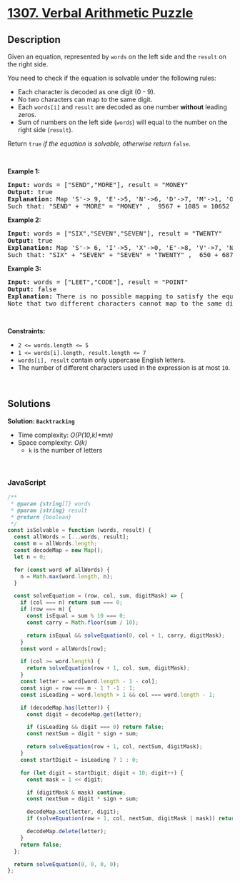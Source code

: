 # [1307. Verbal Arithmetic Puzzle](https://leetcode.com/problems/verbal-arithmetic-puzzle)

## Description

<div class="elfjS" data-track-load="description_content"><p>Given an equation, represented by <code>words</code> on the left side and the <code>result</code> on the right side.</p>

<p>You need to check if the equation is solvable under the following rules:</p>

<ul>
	<li>Each character is decoded as one digit (0 - 9).</li>
	<li>No two characters can map to the same digit.</li>
	<li>Each <code>words[i]</code> and <code>result</code> are decoded as one number <strong>without</strong> leading zeros.</li>
	<li>Sum of numbers on the left side (<code>words</code>) will equal to the number on the right side (<code>result</code>).</li>
</ul>

<p>Return <code>true</code> <em>if the equation is solvable, otherwise return</em> <code>false</code>.</p>

<p>&nbsp;</p>
<p><strong class="example">Example 1:</strong></p>

<pre><strong>Input:</strong> words = ["SEND","MORE"], result = "MONEY"
<strong>Output:</strong> true
<strong>Explanation:</strong> Map 'S'-&gt; 9, 'E'-&gt;5, 'N'-&gt;6, 'D'-&gt;7, 'M'-&gt;1, 'O'-&gt;0, 'R'-&gt;8, 'Y'-&gt;'2'
Such that: "SEND" + "MORE" = "MONEY" ,  9567 + 1085 = 10652</pre>

<p><strong class="example">Example 2:</strong></p>

<pre><strong>Input:</strong> words = ["SIX","SEVEN","SEVEN"], result = "TWENTY"
<strong>Output:</strong> true
<strong>Explanation:</strong> Map 'S'-&gt; 6, 'I'-&gt;5, 'X'-&gt;0, 'E'-&gt;8, 'V'-&gt;7, 'N'-&gt;2, 'T'-&gt;1, 'W'-&gt;'3', 'Y'-&gt;4
Such that: "SIX" + "SEVEN" + "SEVEN" = "TWENTY" ,  650 + 68782 + 68782 = 138214</pre>

<p><strong class="example">Example 3:</strong></p>

<pre><strong>Input:</strong> words = ["LEET","CODE"], result = "POINT"
<strong>Output:</strong> false
<strong>Explanation:</strong> There is no possible mapping to satisfy the equation, so we return false.
Note that two different characters cannot map to the same digit.
</pre>

<p>&nbsp;</p>
<p><strong>Constraints:</strong></p>

<ul>
	<li><code>2 &lt;= words.length &lt;= 5</code></li>
	<li><code>1 &lt;= words[i].length, result.length &lt;= 7</code></li>
	<li><code>words[i], result</code> contain only uppercase English letters.</li>
	<li>The number of different characters used in the expression is at most <code>10</code>.</li>
</ul>
</div>

<p>&nbsp;</p>

## Solutions

**Solution: `Backtracking`**

- Time complexity: <em>O(P(10,k)\*mn)</em>
- Space complexity: <em>O(k)</em>
  - `k` is the number of letters

<p>&nbsp;</p>

### **JavaScript**

```js
/**
 * @param {string[]} words
 * @param {string} result
 * @return {boolean}
 */
const isSolvable = function (words, result) {
  const allWords = [...words, result];
  const m = allWords.length;
  const decodeMap = new Map();
  let n = 0;

  for (const word of allWords) {
    n = Math.max(word.length, n);
  }

  const solveEquation = (row, col, sum, digitMask) => {
    if (col === n) return sum === 0;
    if (row === m) {
      const isEqual = sum % 10 === 0;
      const carry = Math.floor(sum / 10);

      return isEqual && solveEquation(0, col + 1, carry, digitMask);
    }
    const word = allWords[row];

    if (col >= word.length) {
      return solveEquation(row + 1, col, sum, digitMask);
    }
    const letter = word[word.length - 1 - col];
    const sign = row === m - 1 ? -1 : 1;
    const isLeading = word.length > 1 && col === word.length - 1;

    if (decodeMap.has(letter)) {
      const digit = decodeMap.get(letter);

      if (isLeading && digit === 0) return false;
      const nextSum = digit * sign + sum;

      return solveEquation(row + 1, col, nextSum, digitMask);
    }
    const startDigit = isLeading ? 1 : 0;

    for (let digit = startDigit; digit < 10; digit++) {
      const mask = 1 << digit;

      if (digitMask & mask) continue;
      const nextSum = digit * sign + sum;

      decodeMap.set(letter, digit);
      if (solveEquation(row + 1, col, nextSum, digitMask | mask)) return true;

      decodeMap.delete(letter);
    }
    return false;
  };

  return solveEquation(0, 0, 0, 0);
};
```

